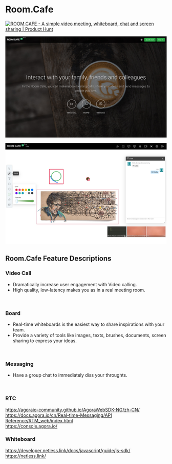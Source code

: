 # Room.Cafe

<a href="https://www.producthunt.com/posts/room-cafe?utm_source=badge-featured&utm_medium=badge&utm_souce=badge-room-cafe" target="_blank"><img src="https://api.producthunt.com/widgets/embed-image/v1/featured.svg?post_id=291500&theme=light" alt="ROOM.CAFE - A simple video meeting, whiteboard, chat and screen sharing | Product Hunt" style="width: 250px; height: 54px;" width="250" height="54" /></a>

![Homepage](screenshots/homepage.jpg)

![Room](screenshots/room.jpg)

## Room.Cafe Feature Descriptions


### Video Call
* Dramatically increase user engagement with Video calling.
* High quality, low-latency makes you as in a real meeting room.

<br>

### Board
* Real-time whiteboards is the easiest way to share inspirations with your team.
* Provide a variety of tools like images, texts, brushes, documents, screen sharing to express your ideas.

<br>

### Messaging

* Have a group chat to immediately diss your throughts.

<br>


### RTC
 https://agoraio-community.github.io/AgoraWebSDK-NG/zh-CN/ <br/>
[https://docs.agora.io/cn/Real-time-Messaging/API Reference/RTM_web/index.html](https://docs.agora.io/cn/Real-time-Messaging/API%20Reference/RTM_web/index.html) <br/>
https://console.agora.io/ <br/>

### Whiteboard
https://developer.netless.link/docs/javascript/guide/js-sdk/ <br/>
https://netless.link/
